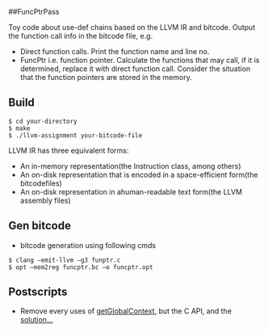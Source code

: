 ##FuncPtrPass

Toy code about use-def chains based on the LLVM IR and bitcode. Output the function call info in the bitcode file, e.g.
- Direct function calls. Print the function name and line no.
- FuncPtr i.e. function pointer. Calculate the functions that may call, if it is determined, replace it with direct function call. Consider the situation that the function pointers are stored in the memory.

## Build

```
$ cd your-directory
$ make
$ ./llvm-assignment your-bitcode-file
```

LLVM IR has three equivalent forms:
- An in-memory representation(the Instruction class, among others)
- An on-disk representation that is encoded in a space-efficient form(the bitcodefiles)
- An on-disk representation in ahuman-readable text form(the LLVM assembly files)

## Gen bitcode
- bitcode generation using following cmds
```
$ clang –emit-llvm –g3 funptr.c
$ opt –mem2reg funcptr.bc –o funcptr.opt
```

## Postscripts
- Remove every uses of [getGlobalContext](https://reviews.llvm.org/rL266379), but the C API, and the [solution...](https://reviews.llvm.org/D19094)
